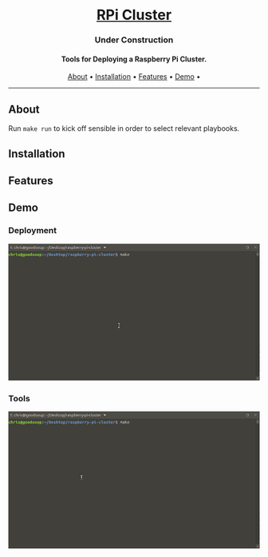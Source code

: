 <p>
  <br>
  <h1 align="center">
    <a href="https://github.com/christopherwoodall/raspberry-pi-cluster">
      RPi Cluster
    </a>
  </h1>
  <h3 align="center">
    Under Construction
  </h3>
</p>

<h4 align="center">Tools for Deploying a Raspberry Pi Cluster.</h4>

<p align="center">
  <a href="#about">About</a> •
  <a href="#installation">Installation</a> •
  <a href="#features">Features</a> •
  <a href="#binds">Demo</a> •


---

## About

Run `make run` to kick off sensible in order to select relevant playbooks.


## Installation


## Features


## Demo
### Deployment
![screencast](docs/assets/screencast-deploy.gif)

### Tools
![screencast](docs/assets/screencast-tools.gif)
